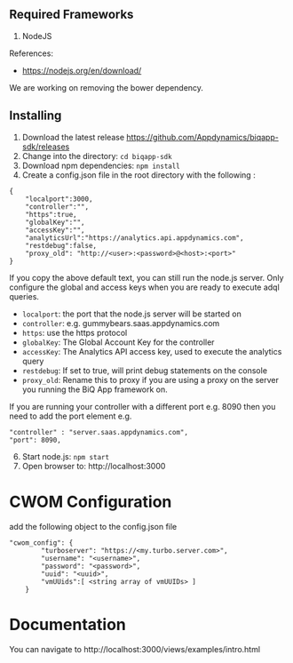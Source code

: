 
## Required Frameworks

1. NodeJS

References:

* https://nodejs.org/en/download/

We are working on removing the bower dependency.

## Installing

1. Download the latest release https://github.com/Appdynamics/biqapp-sdk/releases
1. Change into the directory: `cd biqapp-sdk`
1. Download npm dependencies: `npm install`
1. Create a config.json file in the root directory with the following :

```
{
	"localport":3000,
	"controller":"",
    "https":true,
	"globalKey":"",
	"accessKey":"",
	"analyticsUrl":"https://analytics.api.appdynamics.com",
	"restdebug":false,
	"proxy_old": "http://<user>:<password>@<host>:<port>"
}
```

If you copy the above default text, you can still run the node.js server. Only configure the global and access keys when you are ready to execute adql queries.

* `localport`: the port that the node.js server will be started on
* `controller`: e.g. gummybears.saas.appdynamics.com
* `https`: use the https protocol
* `globalKey`: The Global Account Key for the controller
* `accessKey`: The Analytics API access key, used to execute the analytics query
* `restdebug`: If set to true, will print debug statements on the console
* `proxy_old`: Rename this to proxy if you are using a proxy on the server you running the BiQ App framework on.

If you are running your controller with a different port e.g. 8090 then you need to add the port element e.g.

```
"controller" : "server.saas.appdynamics.com",
"port": 8090,
```

6. Start node.js: `npm start`
7. Open browser to:
   http://localhost:3000


# CWOM Configuration

add the following object to the config.json file

```
"cwom_config": {
		"turboserver": "https://<my.turbo.server.com>",
		"username": "<username>",
		"password": "<password>",
		"uuid": "<uuid>",
		"vmUUids":[ <string array of vmUUIDs> ]
	}
```


# Documentation
You can navigate to http://localhost:3000/views/examples/intro.html

